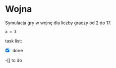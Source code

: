 # Wojna
 Symulacja gry w wojnę dla liczby graczy od 2 do 17.
 
 ```
 a = 3
 ```
 
task list:

-[x] done

-[] to do
